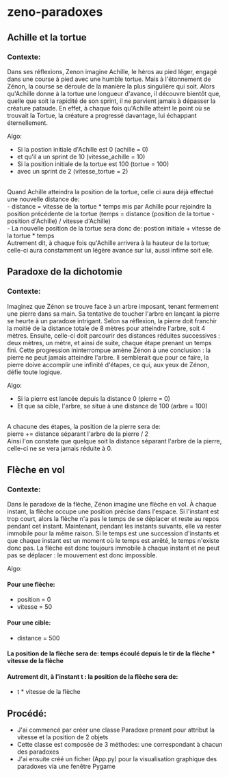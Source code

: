 # zeno-paradoxes

## Achille et la tortue
### Contexte:
Dans ses réflexions, Zenon imagine
Achille, le héros au pied léger,
engagé dans une course à pied avec
une humble tortue. Mais à
l'étonnement de Zénon, la course se
déroule de la manière la plus
singulière qui soit. Alors qu'Achille
donne à la tortue une longueur
d'avance, il découvre bientôt que,
quelle que soit la rapidité de son
sprint, il ne parvient jamais à
dépasser la créature pataude. En
effet, à chaque fois qu'Achille atteint
le point où se trouvait la Tortue, la créature a progressé davantage, lui échappant
éternellement.

Algo:
- Si la postion initiale d'Achille est 0 (achille = 0)
- et qu'il a un sprint de 10 (vitesse_achille = 10)
- Si la position initiale de la tortue est 100 (tortue = 100)
- avec un sprint de 2 (vitesse_tortue = 2)
<br>
Quand Achille atteindra la position de la tortue, celle ci aura déjà effectué une nouvelle distance de: <br>
- distance = vitesse de la tortue * temps mis par Achille pour rejoindre la position précédente de la tortue (temps = distance (position de la tortue - position d'Achille) / vitesse d'Achille) <br>
- La nouvelle position de la tortue sera donc de: postion initiale + vitesse de la tortue * temps
<br>
Autrement dit, à chaque fois qu'Achille arrivera à la hauteur de la tortue; celle-ci aura constamment un légère avance sur lui, aussi infime soit elle.

## Paradoxe de la dichotomie
### Contexte:
Imaginez que Zénon se trouve face à un arbre imposant, tenant fermement une
pierre dans sa main. Sa tentative de toucher l'arbre en lançant la pierre se heurte
à un paradoxe intrigant. Selon sa réflexion, la pierre doit franchir la moitié de la
distance totale de 8 mètres pour atteindre l'arbre, soit 4 mètres. Ensuite, celle-ci
doit parcourir des distances réduites successives : deux mètres, un mètre, et
ainsi de suite, chaque étape prenant un temps fini. Cette progression
ininterrompue amène Zénon à une conclusion : la pierre ne peut jamais atteindre
l'arbre. Il semblerait que pour ce faire, la pierre doive accomplir une infinité
d'étapes, ce qui, aux yeux de Zénon, défie toute logique.

Algo:
- Si la pierre est lancée depuis la distance 0 (pierre = 0)
- Et que sa cible, l'arbre, se situe à une distance de 100 (arbre = 100)
<br>
A chacune des étapes, la position de la pierre sera de: <br>
pierre += distance séparant l'arbre de la pierre / 2
<br>
Ainsi l'on constate que quelque soit la distance séparant l'arbre de la pierre, celle-ci ne se vera jamais réduite à 0.

## Flèche en vol
### Contexte:
Dans le paradoxe de la flèche, Zénon imagine une flèche en vol. À chaque instant,
la flèche occupe une position précise dans l'espace. Si l'instant est trop court,
alors la flèche n'a pas le temps de se déplacer et reste au repos pendant cet
instant. Maintenant, pendant les instants suivants, elle va rester immobile pour la
même raison. Si le temps est une succession d'instants et que chaque instant
est un moment où le temps est arrêté, le temps n'existe donc pas. La flèche est
donc toujours immobile à chaque instant et ne peut pas se déplacer : le
mouvement est donc impossible.

Algo:
#### Pour une flèche:
- position = 0
- vitesse = 50
#### Pour une cible:
- distance = 500
#### La position de la flèche sera de: temps écoulé depuis le tir de la flèche * vitesse de la flèche
#### Autrement dit, à l'instant t : la position de la flèche sera de:
- t * vitesse de la flèche 

## Procédé:
- J'ai commencé par créer une classe Paradoxe prenant pour attribut la vitesse et la position de 2 objets
- Cette classe est composée de 3 méthodes: une correspondant à chacun des paradoxes
- J'ai ensuite créé un ficher (App.py) pour la visualisation graphique des paradoxes via une fenêtre Pygame
